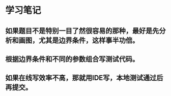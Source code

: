 # 学习笔记
## 如果题目不是特别一目了然很容易的那种，最好是先分析和画图，尤其是边界条件，这样事半功倍。
## 根据边界条件和不同的参数组合写测试代码。
## 如果在线写效率不高，那就用IDE写，本地测试通过后再提交。
